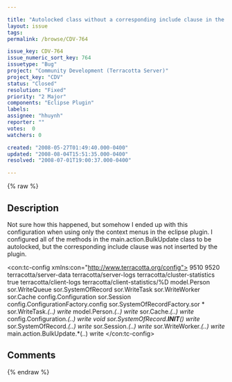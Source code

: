 ```yaml
---

title: "Autolocked class without a corresponding include clause in the eclipse plugin-generated config"
layout: issue
tags: 
permalink: /browse/CDV-764

issue_key: CDV-764
issue_numeric_sort_key: 764
issuetype: "Bug"
project: "Community Development (Terracotta Server)"
project_key: "CDV"
status: "Closed"
resolution: "Fixed"
priority: "2 Major"
components: "Eclipse Plugin"
labels: 
assignee: "hhuynh"
reporter: ""
votes:  0
watchers: 0

created: "2008-05-27T01:49:40.000-0400"
updated: "2008-08-04T15:51:35.000-0400"
resolved: "2008-07-01T19:00:37.000-0400"

---
```




{% raw %}



## Description

<div markdown="1" class="description">

Not sure how this happened, but somehow I ended up with this configuration when using only the context menus in the eclipse plugin.  I configured all of the methods in the main.action.BulkUpdate class to be autolocked, but the corresponding include clause was not inserted by the plugin.

<?xml version="1.0" encoding="UTF-8"?>
<con:tc-config xmlns:con="http://www.terracotta.org/config">
  <servers>
    <server host="192.168.1.111" name="localhost">
      <dso-port>9510</dso-port>
      <jmx-port>9520</jmx-port>
      <data>terracotta/server-data</data>
      <logs>terracotta/server-logs</logs>
      <statistics>terracotta/cluster-statistics</statistics>
    </server>
    <update-check>
      <enabled>true</enabled>
    </update-check>
  </servers>
  <clients>
    <logs>terracotta/client-logs</logs>
    <statistics>terracotta/client-statistics/%D</statistics>
  </clients>
  <application>
    <dso>
      <instrumented-classes>
        <include>
          <class-expression>model.Person</class-expression>
        </include>
        <include>
          <class-expression>sor.WriteQueue</class-expression>
        </include>
        <include>
          <class-expression>sor.SystemOfRecord</class-expression>
        </include>
        <include>
          <class-expression>sor.WriteTask</class-expression>
        </include>
        <include>
          <class-expression>sor.WriteWorker</class-expression>
        </include>
        <include>
          <class-expression>sor.Cache</class-expression>
        </include>
        <include>
          <class-expression>config.Configuration</class-expression>
        </include>
        <include>
          <class-expression>sor.Session</class-expression>
        </include>
      </instrumented-classes>
      <roots>
        <root>
          <field-name>config.ConfigurationFactory.config</field-name>
        </root>
        <root>
          <field-name>sor.SystemOfRecordFactory.sor</field-name>
        </root>
      </roots>
      <locks>
        <autolock auto-synchronized="false">
          <method-expression>* sor.WriteTask.*(..)</method-expression>
          <lock-level>write</lock-level>
        </autolock>
        <autolock auto-synchronized="false">
          <method-expression>* model.Person.*(..)</method-expression>
          <lock-level>write</lock-level>
        </autolock>
        <autolock auto-synchronized="false">
          <method-expression>* sor.Cache.*(..)</method-expression>
          <lock-level>write</lock-level>
        </autolock>
        <autolock>
          <method-expression>* config.Configuration.*(..)</method-expression>
          <lock-level>write</lock-level>
        </autolock>
        <autolock auto-synchronized="false">
          <method-expression>void sor.SystemOfRecord.__INIT__()</method-expression>
          <lock-level>write</lock-level>
        </autolock>
        <autolock auto-synchronized="false">
          <method-expression>* sor.SystemOfRecord.*(..)</method-expression>
          <lock-level>write</lock-level>
        </autolock>
        <autolock auto-synchronized="false">
          <method-expression>* sor.Session.*(..)</method-expression>
          <lock-level>write</lock-level>
        </autolock>
        <autolock auto-synchronized="false">
          <method-expression>* sor.WriteWorker.*(..)</method-expression>
          <lock-level>write</lock-level>
        </autolock>
        <autolock>
          <method-expression>* main.action.BulkUpdate.*(..)</method-expression>
          <lock-level>write</lock-level>
        </autolock>
      </locks>
    </dso>
  </application>
</con:tc-config>


</div>

## Comments



{% endraw %}
